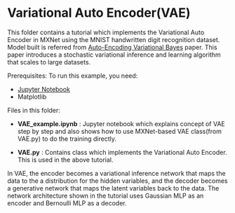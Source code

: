 Variational Auto Encoder(VAE)
=============================

This folder contains a tutorial which implements the Variational Auto Encoder in MXNet using the MNIST handwritten digit
recognition dataset. Model built is referred from [Auto-Encoding Variational Bayes](https://arxiv.org/abs/1312.6114/)
paper. This paper introduces a stochastic variational inference and learning algorithm that scales to large datasets.

Prerequisites:
To run this example, you need:
- [Jupyter Notebook](http://jupyter.org/index.html)
- Matplotlib

Files in this folder:
- **VAE_example.ipynb** : Jupyter notebook which explains concept of VAE step by step and also shows how to use
MXNet-based VAE class(from VAE.py) to do the training directly.

- **VAE.py** : Contains class which implements the Variational Auto Encoder. This is used in the above tutorial.

In VAE, the encoder becomes a variational inference network that maps the data to the a distribution
for the hidden variables, and the decoder becomes a generative network that maps the latent variables back to the data.
The network architecture shown in the tutorial uses Gaussian MLP as an encoder and Bernoulli MLP as a decoder.
